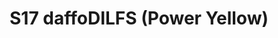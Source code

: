 ---
title: S17 daffoDILFS (Power Yellow)
permalink: "/teams/s17-power-yellow"
teamslug: s17-power-yellow
members:
- James Santos - Captain
- Louie Ferreira - QB
- Andy Smith
- Bernard Mungin
- David Gottlieb
- Ken Green
- Kyle Veldman
- Max Rothschild
- Paul Pham
- Reggie Stewart
- Sasha Buchert
- Tom Loughran
teamid: 6702
name: S17 daffoDILFS
color: Power Yellow
division: ''
---
